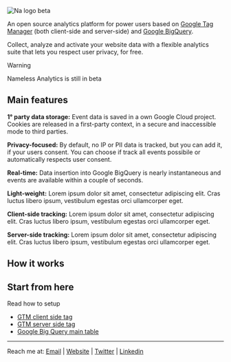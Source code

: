 ![Na logo beta](https://github.com/tommasomoretti/nameless-analytics/assets/29273232/7d4ded5e-4b79-46a2-b089-03997724fd10)

An open source analytics platform for power users based on [Google Tag Manager](https://marketingplatform.google.com/intl/it/about/tag-manager/) (both client-side and server-side) and [Google BigQuery](https://cloud.google.com/bigquery). 

Collect, analyze and activate your website data with a flexible analytics suite that lets you respect user privacy, for free.

> [!WARNING]
> Nameless Analytics is still in beta



## Main features
**1° party data storage:** 
Event data is saved in a own Google Cloud project. Cookies are released in a first-party context, in a secure and inaccessible mode to third parties.

**Privacy-focused:**
By default, no IP or PII data is tracked, but you can add it, if your users consent. You can choose if track all events possibile or automatically respects user consent.

**Real-time:** 
Data insertion into Google BigQuery is nearly instantaneous and events are available within a couple of seconds.

**Light-weight:** 
Lorem ipsum dolor sit amet, consectetur adipiscing elit. Cras luctus libero ipsum, vestibulum egestas orci ullamcorper eget.

**Client-side tracking:**
Lorem ipsum dolor sit amet, consectetur adipiscing elit. Cras luctus libero ipsum, vestibulum egestas orci ullamcorper eget.

**Server-side tracking:** 
Lorem ipsum dolor sit amet, consectetur adipiscing elit. Cras luctus libero ipsum, vestibulum egestas orci ullamcorper eget.



## How it works



## Start from here
Read how to setup 
- [GTM client side tag](https://github.com/tommasomoretti/nameless-analytics-client-tag)
- [GTM server side tag](https://github.com/tommasomoretti/nameless-analytics-server-tag)
- [Google Big Query main table]()

---

Reach me at: [Email](mailto:hello@tommasomoretti.com) | [Website](https://tommasomoretti.com/?utm_source=github.com&utm_medium=referral&utm_campaign=nameless_analytics) | [Twitter](https://twitter.com/tommoretti88) | [Linkedin](https://www.linkedin.com/in/tommasomoretti/)
